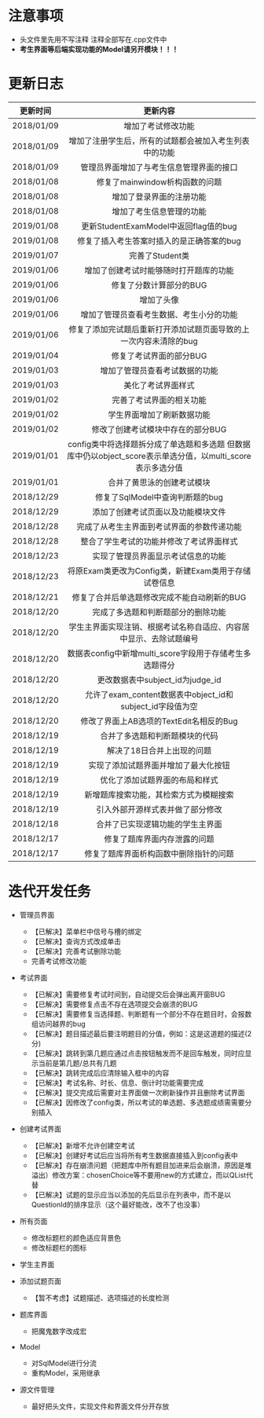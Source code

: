 ﻿# <font face="黑体">**注意事项**</font>
* 头文件里先用不写注释 注释全部写在.cpp文件中
* **考生界面等后端实现功能的Model请另开模块！！！**

# <font face="黑体">**更新日志**</font>
更新时间|更新内容|
---|:--:|
2018/01/09|增加了考试修改功能
2018/01/09|增加了注册学生后，所有的试题都会被加入考生列表中的功能
2018/01/09|管理员界面增加了与考生信息管理界面的接口
2018/01/08|修复了mainwindow析构函数的问题
2018/01/08|增加了登录界面的注册功能
2018/01/08|增加了考生信息管理的功能
2019/01/08|更新StudentExamModel中返回flag值的bug
2019/01/08|修复了插入考生答案时插入的是正确答案的bug
2019/01/07|完善了Student类
2019/01/06|增加了创建考试时能够随时打开题库的功能
2019/01/06|修复了分数计算部分的BUG
2019/01/06|增加了头像
2019/01/06|增加了管理员查看考生数据、考生小分的功能
2019/01/06|修复了添加完试题后重新打开添加试题页面导致的上一次内容未清除的bug
2019/01/04|修复了考试界面的部分BUG
2019/01/03|增加了管理员查看考试数据的功能
2019/01/03|美化了考试界面样式
2019/01/02|完善了考试界面的相关功能
2019/01/02|学生界面增加了刷新数据功能
2019/01/02|修改了创建考试模块中存在的部分BUG
2019/01/01|config类中将选择题拆分成了单选题和多选题 但数据库中仍以object_score表示单选分值，以multi_score表示多选分值
2019/01/01|合并了黄思泳的创建考试模块
2018/12/29|修复了SqlModel中查询判断题的bug
2018/12/29|添加了创建考试页面以及功能模块文件
2018/12/28|完成了从考生主界面到考试界面的参数传递功能
2018/12/28|整合了学生考试的功能并修改了考试界面样式
2018/12/23|实现了管理员界面显示考试信息的功能
2018/12/23|将原Exam类更改为Config类，新建Exam类用于存储试卷信息
2018/12/21|修复了合并后单选题修改完成不能自动刷新的BUG
2018/12/20|完成了多选题和判断题部分的删除功能
2018/12/20|学生主界面实现注销、根据考试名称自适应、内容居中显示、去除试题编号
2018/12/20|数据表config中新增multi_score字段用于存储考生多选题得分
2018/12/20|更改数据表中subject_id为judge_id
2018/12/20|允许了exam_content数据表中object_id和subject_id字段值为空
2018/12/20|修改了界面上AB选项的TextEdit名相反的Bug
2018/12/19|合并了多选题和判断题模块的代码
2018/12/19|解决了18日合并上出现的问题
2018/12/19|实现了添加试题界面并增加了最大化按钮
2018/12/19|优化了添加试题界面的布局和样式
2018/12/19|新增题库搜索功能，其检索方式为模糊搜索
2018/12/19|引入外部开源样式表并做了部分修改
2018/12/18|合并了已实现逻辑功能的学生主界面
2018/12/17|修复了题库界面内存泄露的问题
2018/12/17|修复了题库界面析构函数中删除指针的问题


# <font face="黑体">**迭代开发任务**</font>

* 管理员界面
   * 【已解决】菜单栏中信号与槽的绑定
   * 【已解决】查询方式改成单击
   * 【已解决】完善考试删除功能
   * 完善考试修改功能

* 考试界面
   * 【已解决】需要修复考试时间到，自动提交后会弹出离开窗BUG
   * 【已解决】需要修复点击不存在选项提交会崩溃的BUG
   * 【已解决】需要修复当选择题、判断题有一个部分不存在题目时，会报数组访问越界的bug 
   * 【已解决】题目描述最后要注明题目的分值，例如：这是这道题的描述(2分)  
   * 【已解决】跳转到第几题应通过点击按钮触发而不是回车触发，同时应显示当前是第几题/总共有几题
   * 【已解决】跳转完成后应清除输入框中的内容
   * 【已解决】考试名称、时长、信息、倒计时功能需要完成
   * 【已解决】提交完成后需要对主界面做一次刷新操作并且删除考试界面
   * 【已解决】因修改了config类，所以考试的单选题、多选题成绩需需要分别插入

* 创建考试界面
   * 【已解决】新增不允许创建空考试
   * 【已解决】创建好考试后应当将所有考生数据直接插入到config表中
   * 【已解决】存在崩溃问题（把题库中所有题目加进来后会崩溃，原因是堆溢出）修改方案：chosenChoice等不要用new的方式建立，而以QList代替 
   * 【已解决】试题的显示应当以添加的先后显示在列表中，而不是以QuestionId的排序显示（这个最好能改，改不了也没事） 

* 所有页面
   * 修改标题栏的颜色适应背景色
   * 修改标题栏的图标

* 学生主界面

* 添加试题页面
   * 【暂不考虑】试题描述、选项描述的长度检测

* 题库界面
   * 把魔鬼数字改成宏

* Model
   * 对SqlModel进行分流
   * 重构Model，采用继承

* 源文件管理
   * 最好把头文件，实现文件和界面文件分开存放